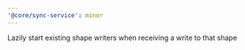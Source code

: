```yaml
---
'@core/sync-service': minor
---
```


Lazily start existing shape writers when receiving a write to that shape
